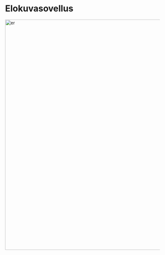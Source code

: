 # Elokuvasovellus


<img width="750" alt="er" src="https://github.com/TVT22-4/elokuvasovellus/assets/112632790/ed0b9e7c-aca0-416c-8164-f9bbfdbec808">




